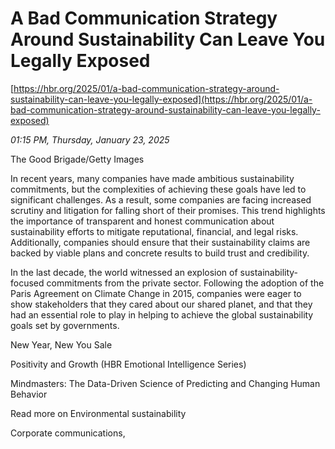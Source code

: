 # A Bad Communication Strategy Around Sustainability Can Leave You Legally Exposed

[https://hbr.org/2025/01/a-bad-communication-strategy-around-sustainability-can-leave-you-legally-exposed](https://hbr.org/2025/01/a-bad-communication-strategy-around-sustainability-can-leave-you-legally-exposed)

*01:15 PM, Thursday, January 23, 2025*

The Good Brigade/Getty Images

In recent years, many companies have made ambitious sustainability commitments, but the complexities of achieving these goals have led to significant challenges. As a result, some companies are facing increased scrutiny and litigation for falling short of their promises. This trend highlights the importance of transparent and honest communication about sustainability efforts to mitigate reputational, financial, and legal risks. Additionally, companies should ensure that their sustainability claims are backed by viable plans and concrete results to build trust and credibility.

In the last decade, the world witnessed an explosion of sustainability-focused commitments from the private sector. Following the adoption of the Paris Agreement on Climate Change in 2015, companies were eager to show stakeholders that they cared about our shared planet, and that they had an essential role to play in helping to achieve the global sustainability goals set by governments.

New Year, New You Sale

Positivity and Growth (HBR Emotional Intelligence Series)

Mindmasters: The Data-Driven Science of Predicting and Changing Human Behavior

Read more on Environmental sustainability

Corporate communications,

